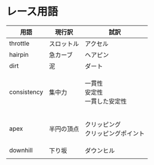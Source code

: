 # レース用語



| 用語          | 現行訳   | 試訳                           |
| ----------- | ----- | ---------------------------- |
| throttle    | スロットル | アクセル                         |
| hairpin     | 急カーブ  | ヘアピン                         |
| dirt        | 泥     | ダート                          |
| consistency | 集中力   | <p>一貫性<br>安定性<br>一貫した安定性</p> |
| apex        | 半円の頂点 | <p>クリッピング<br>クリッピングポイント</p>  |
| downhill    | 下り坂   | ダウンヒル                        |
|             |       |                              |

